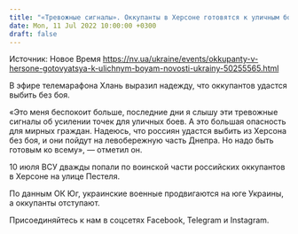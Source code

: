 ```yaml
---
title: "«Тревожные сигналы». Оккупанты в Херсоне готовятся к уличным боям — советник главы ОВА"
date: Mon, 11 Jul 2022 10:00:00 +0300
draft: false
---
```

Источник: Новое Время https://nv.ua/ukraine/events/okkupanty-v-hersone-gotovyatsya-k-ulichnym-boyam-novosti-ukrainy-50255565.html


В эфире телемарафона Хлань выразил надежду, что оккупантов удастся выбить без боя.

«Это меня беспокоит больше, последние дни я слышу эти тревожные сигналы об усилении точек для уличных боев. А это большая опасность для мирных граждан. Надеюсь, что россиян удастся выбить из Херсона без боя, и они пойдут на левобережную часть Днепра. Но надо быть готовым ко всему», — отметил он.

10 июля ВСУ дважды попали по воинской части российских оккупантов в Херсоне на улице Пестеля.

По данным ОК Юг, украинские военные продвигаются на юге Украины, а оккупанты отступают.

Присоединяйтесь к нам в соцсетях Facebook, Telegram и Instagram.
